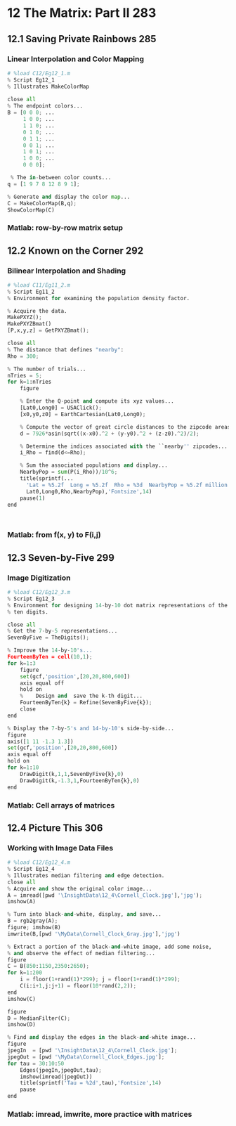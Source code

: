 
# 12 The Matrix: Part II 283
## 12.1 Saving Private Rainbows 285
### Linear Interpolation and Color Mapping


```python
# %load C12/Eg12_1.m
% Script Eg12_1
% Illustrates MakeColorMap
  
close all
% The endpoint colors...
B = [0 0 0; ... 
     1 0 0; ...
     1 1 0; ...
     0 1 0; ...
     0 1 1; ...
     0 0 1; ...
     1 0 1; ...
     1 0 0; ...
     0 0 0];

 % The in-between color counts...
q = [1 9 7 8 12 8 9 1];

% Generate and display the color map...
C = MakeColorMap(B,q);
ShowColorMap(C)
```

### Matlab: row-by-row matrix setup
## 12.2 Known on the Corner 292
### Bilinear Interpolation and Shading


```python
# %load C11/Eg11_2.m
% Script Eg11_2
% Environment for examining the population density factor.

% Acquire the data. 
MakePXYZ();     
MakePXYZBmat() 
[P,x,y,z] = GetPXYZBmat();

close all
% The distance that defines "nearby":
Rho = 300;

% The number of trials...
nTries = 5;
for k=1:nTries
    figure

    % Enter the Q-point and compute its xyz values...
    [Lat0,Long0] = USAClick();
    [x0,y0,z0] = EarthCartesian(Lat0,Long0);

    % Compute the vector of great circle distances to the zipcode areas...
    d = 7926*asin(sqrt((x-x0).^2 + (y-y0).^2 + (z-z0).^2)/2);

    % Determine the indices associated with the ``nearby'' zipcodes...
    i_Rho = find(d<=Rho);

    % Sum the associated populations and display...
    NearbyPop = sum(P(i_Rho))/10^6;
    title(sprintf(...
      'Lat = %5.2f  Long = %5.2f  Rho = %3d  NearbyPop = %5.2f million',...
      Lat0,Long0,Rho,NearbyPop),'Fontsize',14)
    pause(1)
end




```

### Matlab: from f(x, y) to F(i,j)
## 12.3 Seven-by-Five 299
### Image Digitization


```python
# %load C12/Eg12_3.m
% Script Eg12_3
% Environment for designing 14-by-10 dot matrix representations of the
% ten digits.

close all
% Get the 7-by-5 representations...
SevenByFive = TheDigits();

% Improve the 14-by-10's...
FourteenByTen = cell(10,1);
for k=1:3
    figure
    set(gcf,'position',[20,20,800,600])
    axis equal off
    hold on
    %    Design and  save the k-th digit...
    FourteenByTen{k} = Refine(SevenByFive{k});
    close
end

% Display the 7-by-5's and 14-by-10's side-by-side...
figure
axis([1 11 -1.3 1.3])
set(gcf,'position',[20,20,800,600])
axis equal off
hold on
for k=1:10
    DrawDigit(k,1,1,SevenByFive{k},0)
    DrawDigit(k,-1.3,1,FourteenByTen{k},0)
end
```

### Matlab: Cell arrays of matrices
## 12.4 Picture This 306
### Working with Image Data Files


```python
# %load C12/Eg12_4.m
% Script Eg12_4
% Illustrates median filtering and edge detection.
close all
% Acquire and show the original color image...
A = imread([pwd '\InsightData\12_4\Cornell_Clock.jpg'],'jpg');
imshow(A)

% Turn into black-and-white, display, and save...
B = rgb2gray(A);
figure; imshow(B)
imwrite(B,[pwd '\MyData\Cornell_Clock_Gray.jpg'],'jpg')

% Extract a portion of the black-and-white image, add some noise,
% and observe the effect of median filtering...
figure
C = B(850:1150,2350:2650);
for k=1:200
    i = floor(1+rand(1)*299); j = floor(1+rand(1)*299);
    C(i:i+1,j:j+1) = floor(10*rand(2,2));
end
imshow(C)

figure
D = MedianFilter(C);
imshow(D)

% Find and display the edges in the black-and-white image...
figure
jpegIn  = [pwd '\InsightData\12_4\Cornell_Clock.jpg'];
jpegOut = [pwd '\MyData\Cornell_Clock_Edges.jpg'];
for tau = 30:10:50
    Edges(jpegIn,jpegOut,tau);
    imshow(imread(jpegOut))
    title(sprintf('Tau = %2d',tau),'Fontsize',14)
    pause
end
```

### Matlab: imread, imwrite, more practice with matrices


```python

```
